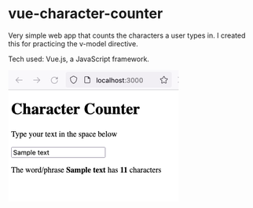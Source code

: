 # vue-character-counter
Very simple web app that counts the characters a user types in. 
I created this for practicing the v-model directive.

Tech used: Vue.js, a JavaScript framework.

![App](app.png)

